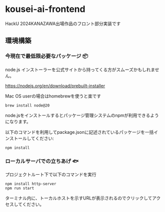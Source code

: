 # kousei-ai-frontend
HackU 2024KANAZAWA出場作品のフロント部分実装です

## 環境構築
### 今現在で最低限必要なパッケージ 📦
node.js
インストーラーを公式サイトから持ってくる方がスムーズかもしれません。

https://nodejs.org/en/download/prebuilt-installer


Mac OS userの場合はhomebrewを使うと楽です

```
brew install node@20
```

node.jsをインストールするとパッケージ管理システムのnpmが利用できるようになります。


以下のコマンドを利用してpackage.jsonに記述されているパッケージを一括インストールしてください:
```
npm install
```


### ローカルサーバでの立ちあげ 🐟
プロジェクトルート下で以下のコマンドを実行


```
npm install http-server
npm run start
```
ターミナル内に、トーカルホストを示すURLが表示されるのでクリックしてアクセスしてください。